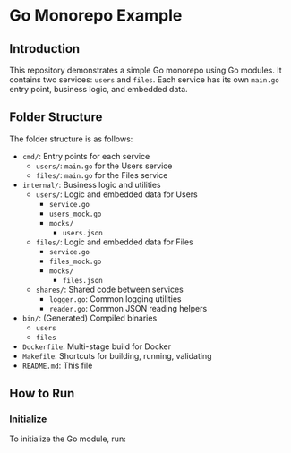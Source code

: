 # Go Monorepo Example

## Introduction

This repository demonstrates a simple Go monorepo using Go modules. It contains
two services: `users` and `files`. Each service has its own `main.go` entry
point, business logic, and embedded data.

## Folder Structure

The folder structure is as follows:

* `cmd/`: Entry points for each service
	+ `users/`: `main.go` for the Users service
	+ `files/`: `main.go` for the Files service
* `internal/`: Business logic and utilities
	+ `users/`: Logic and embedded data for Users
		- `service.go`
		- `users_mock.go`
		- `mocks/`
			- `users.json`
	+ `files/`: Logic and embedded data for Files
		- `service.go`
		- `files_mock.go`
		- `mocks/`
			- `files.json`
	+ `shares/`: Shared code between services
		- `logger.go`: Common logging utilities
		- `reader.go`: Common JSON reading helpers
* `bin/`: (Generated) Compiled binaries
	+ `users`
	+ `files`
* `Dockerfile`: Multi-stage build for Docker
* `Makefile`: Shortcuts for building, running, validating
* `README.md`: This file

## How to Run

### Initialize

To initialize the Go module, run:
